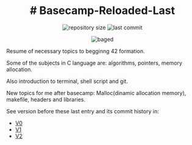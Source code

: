 <h1 align="center">
  # Basecamp-Reloaded-Last
</h1>

<p align="center">
  <img alt="repository size" src="https://img.shields.io/github/repo-size/angelasoler/Basecamp-Reloaded">

  <img alt="last commit" src="https://img.shields.io/github/last-commit/angelasoler/Basecamp-Reloaded">
</p>

<p align="center">
  <img alt="baged" src="https://badge42.vercel.app/api/v2/cl263316l006809l0mxrfwgrw/project/2538509">
</p>

Resume of necessary topics to begginng 42 formation.

Some of the subjects in C language are: algorithms, pointers, memory allocation.

Also introduction to terminal, shell script and git.

New topics for me after basecamp: Malloc(dinamic allocation memory), makefile, headers and libraries.

See version before these last entry and its commit history in:
-    [V0](https://github.com/angelasoler/BaseCamp-Reloaded-V0)
 -   [V1](https://github.com/angelasoler/BaseCamp-Reloaded-V1)
  -  [V2](https://github.com/angelasoler/BaseCamp-Reloaded-V2)
    
